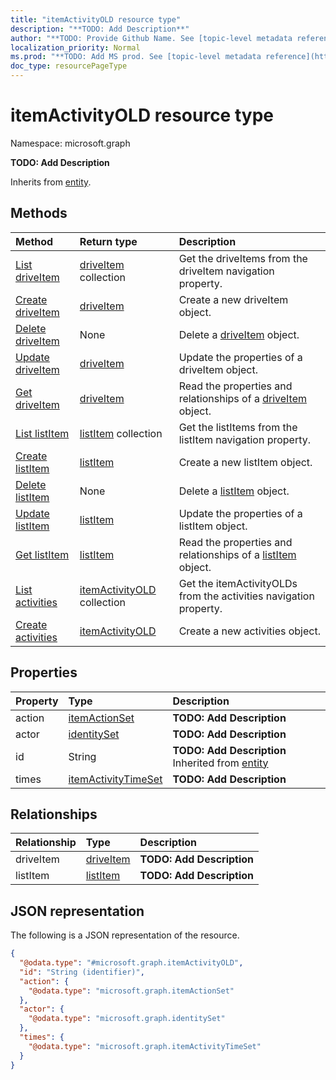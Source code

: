 ```yaml
---
title: "itemActivityOLD resource type"
description: "**TODO: Add Description**"
author: "**TODO: Provide Github Name. See [topic-level metadata reference](https://msgo.azurewebsites.net/add/document/guidelines/metadata.html#topic-level-metadata)**"
localization_priority: Normal
ms.prod: "**TODO: Add MS prod. See [topic-level metadata reference](https://msgo.azurewebsites.net/add/document/guidelines/metadata.html#topic-level-metadata)**"
doc_type: resourcePageType
---
```


# itemActivityOLD resource type


Namespace: microsoft.graph

**TODO: Add Description**


Inherits from [entity](../resources/entity.md).

## Methods
|Method|Return type|Description|
|:---|:---|:---|
|[List driveItem](../api/itemactivityold-list-driveitem.md)|[driveItem](../resources/driveitem.md) collection|Get the driveItems from the driveItem navigation property.|
|[Create driveItem](../api/itemactivityold-post-driveitem.md)|[driveItem](../resources/driveitem.md)|Create a new driveItem object.|
|[Delete driveItem](../api/itemactivityold-delete-driveitem.md)|None|Delete a [driveItem](../resources/driveitem.md) object.|
|[Update driveItem](../api/itemactivityold-update-driveitem.md)|[driveItem](../resources/driveitem.md)|Update the properties of a driveItem object.|
|[Get driveItem](../api/driveitem-get.md)|[driveItem](../resources/driveitem.md)|Read the properties and relationships of a [driveItem](../resources/driveitem.md) object.|
|[List listItem](../api/itemactivityold-list-listitem.md)|[listItem](../resources/listitem.md) collection|Get the listItems from the listItem navigation property.|
|[Create listItem](../api/itemactivityold-post-listitem.md)|[listItem](../resources/listitem.md)|Create a new listItem object.|
|[Delete listItem](../api/itemactivityold-delete-listitem.md)|None|Delete a [listItem](../resources/listitem.md) object.|
|[Update listItem](../api/itemactivityold-update-listitem.md)|[listItem](../resources/listitem.md)|Update the properties of a listItem object.|
|[Get listItem](../api/listitem-get.md)|[listItem](../resources/listitem.md)|Read the properties and relationships of a [listItem](../resources/listitem.md) object.|
|[List activities](../api/drive-list-activities.md)|[itemActivityOLD](../resources/itemactivityold.md) collection|Get the itemActivityOLDs from the activities navigation property.|
|[Create activities](../api/drive-post-activities.md)|[itemActivityOLD](../resources/itemactivityold.md)|Create a new activities object.|

## Properties
|Property|Type|Description|
|:---|:---|:---|
|action|[itemActionSet](../resources/itemactionset.md)|**TODO: Add Description**|
|actor|[identitySet](../resources/identityset.md)|**TODO: Add Description**|
|id|String|**TODO: Add Description** Inherited from [entity](../resources/entity.md)|
|times|[itemActivityTimeSet](../resources/itemactivitytimeset.md)|**TODO: Add Description**|

## Relationships
|Relationship|Type|Description|
|:---|:---|:---|
|driveItem|[driveItem](../resources/driveitem.md)|**TODO: Add Description**|
|listItem|[listItem](../resources/listitem.md)|**TODO: Add Description**|

## JSON representation
The following is a JSON representation of the resource.
<!-- {
  "blockType": "resource",
  "keyProperty": "id",
  "@odata.type": "microsoft.graph.itemActivityOLD",
  "baseType": "microsoft.graph.entity",
  "openType": false
}
-->
``` json
{
  "@odata.type": "#microsoft.graph.itemActivityOLD",
  "id": "String (identifier)",
  "action": {
    "@odata.type": "microsoft.graph.itemActionSet"
  },
  "actor": {
    "@odata.type": "microsoft.graph.identitySet"
  },
  "times": {
    "@odata.type": "microsoft.graph.itemActivityTimeSet"
  }
}
```

